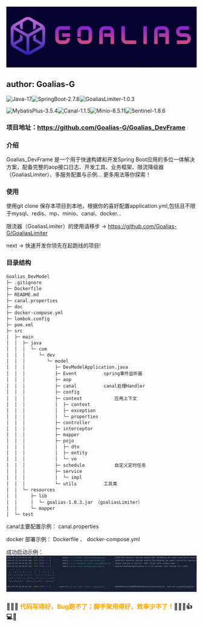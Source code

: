 ![logo.png](doc/logo.png)

## author: Goalias-G


![Java-17](https://img.shields.io/badge/Java-17.0.9-blue)![SpringBoot-2.7.8](https://img.shields.io/badge/SpringBoot-2.7.8-green)![GoaliasLimiter-1.0.3](https://img.shields.io/badge/GoaliasLimiter-1.0.3.RELEASE-purple)

![MybatisPlus-3.5.4](https://img.shields.io/badge/MybatisPlus-3.5.4.RELEASE-orange)![Canal-1.1.5](https://img.shields.io/badge/Canal-1.1.5.RELEASE-orange)![Minio-8.5.11](https://img.shields.io/badge/Minio-8.5.11.RELEASE-orange)![Sentinel-1.8.6](https://img.shields.io/badge/Sentinel-1.8.6.RELEASE-orange)

### 项目地址：https://github.com/Goalias-G/Goalias_DevFrame

### 介绍

Goalias_DevFrame 是一个用于快速构建和开发Spring Boot应用的多位一体解决方案，配备完整的aop接口日志、开发工具、业务框架、限流降级器（GoaliasLimiter）、多服务配置与示例... 更多用法等你探索！


### 使用

使用git clone 保存本项目到本地，根据你的喜好配置application.yml,包括且不限于mysql、redis、mp、minio、canal、docker...

限流器（GoaliasLimiter）的使用请移步 -> https://github.com/Goalias-G/GoaliasLimiter

next -> 快速开发你领先在起跑线的项目!

### 目录结构
```
Goalias_DevModel
├─ .gitignore
├─ Dockerfile
├─ README.md
├─ canal.properties
├─ doc
├─ docker-compose.yml
├─ lombok.config
├─ pom.xml
├─ src
│  ├─ main
│  │  ├─ java
│  │  │  └─ com
│  │  │     └─ dev
│  │  │        └─ model
│  │  │           ├─ DevModelApplication.java
│  │  │           ├─ Event          spring事件监听器
│  │  │           ├─ aop            
│  │  │           ├─ canal          canal处理Handler
│  │  │           ├─ config         
│  │  │           ├─ context            应用上下文
│  │  │           │  ├─ context
│  │  │           │  ├─ exception
│  │  │           │  └─ properties
│  │  │           ├─ controller
│  │  │           ├─ interceptor
│  │  │           ├─ mapper
│  │  │           ├─ pojo
│  │  │           │  ├─ dto
│  │  │           │  ├─ entity
│  │  │           │  └─ vo
│  │  │           ├─ schedule           自定义定时任务
│  │  │           ├─ service
│  │  │           │  └─ impl
│  │  │           └─ utils          工具类
│  │  └─ resources
│  │     ├─ lib
│  │     │  └─ goalias-1.0.3.jar （goaliasLimiter）
│  │     └─ mapper
│  └─ test
```
canal主要配置示例： canal.properties

docker 部署示例： Dockerfile 、 docker-compose.yml

成功启动示例：
![img.png](doc/img.png)


### 🎉🎉🎉 <span style="color: orange;">代码写得好，Bug跑不了；脚手架用得好，效率少不了！</span>🚀✨😄👍💻🚀

